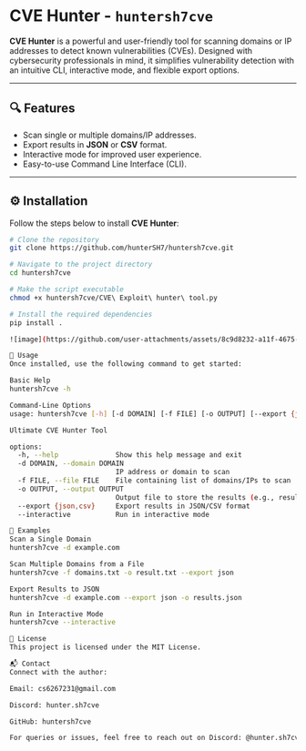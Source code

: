 # CVE Hunter - `huntersh7cve`

**CVE Hunter** is a powerful and user-friendly tool for scanning domains or IP addresses to detect known vulnerabilities (CVEs). Designed with cybersecurity professionals in mind, it simplifies vulnerability detection with an intuitive CLI, interactive mode, and flexible export options.

---

## 🔍 Features

- Scan single or multiple domains/IP addresses.
- Export results in **JSON** or **CSV** format.
- Interactive mode for improved user experience.
- Easy-to-use Command Line Interface (CLI).

---

## ⚙️ Installation

Follow the steps below to install **CVE Hunter**:

```bash
# Clone the repository
git clone https://github.com/hunterSH7/huntersh7cve.git

# Navigate to the project directory
cd huntersh7cve

# Make the script executable
chmod +x huntersh7cve/CVE\ Exploit\ hunter\ tool.py

# Install the required dependencies
pip install .

![image](https://github.com/user-attachments/assets/8c9d8232-a11f-4675-9663-a8bea77589b7)

🚀 Usage
Once installed, use the following command to get started:

Basic Help
huntersh7cve -h

Command-Line Options
usage: huntersh7cve [-h] [-d DOMAIN] [-f FILE] [-o OUTPUT] [--export {json,csv}] [--interactive]

Ultimate CVE Hunter Tool

options:
  -h, --help              Show this help message and exit
  -d DOMAIN, --domain DOMAIN
                          IP address or domain to scan
  -f FILE, --file FILE    File containing list of domains/IPs to scan
  -o OUTPUT, --output OUTPUT
                          Output file to store the results (e.g., result.txt)
  --export {json,csv}     Export results in JSON/CSV format
  --interactive           Run in interactive mode

📌 Examples
Scan a Single Domain
huntersh7cve -d example.com

Scan Multiple Domains from a File
huntersh7cve -f domains.txt -o result.txt --export json

Export Results to JSON
huntersh7cve -d example.com --export json -o results.json

Run in Interactive Mode
huntersh7cve --interactive

📄 License
This project is licensed under the MIT License.

📬 Contact
Connect with the author:

Email: cs6267231@gmail.com

Discord: hunter.sh7cve

GitHub: huntersh7cve

For queries or issues, feel free to reach out on Discord: @hunter.sh7cve





